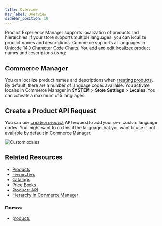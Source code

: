 ```yaml
---
title: Overview
nav_label: Overview
sidebar_position: 10
---
```


Product Experience Manager supports localization of products and hierarchies. If your store supports multiple languages, you can localize product names and descriptions. Commerce supports all languages in [Unicode 14.0 Character Code Charts](http://www.unicode.org/charts/index.html). You add and edit localized product names and descriptions using:

## Commerce Manager

You can localize product names and descriptions when [creating products](/docs/pxm/products/pxm-products-commerce-manager/create-products). By default, there are a number of language codes available. You activate locales in Commerce Manager in **SYSTEM** > **Store Settings** > **Locales**. You can activate a maximum of 5 languages.

## Create a Product API Request

You can use [create a product](/docs/pxm/products/ep-pxm-products-api/create-a-product) API request to add your own custom language codes. You might want to do this if the language that you want to use is not available by default in Commerce Manager. 

![Customlocales](/assets/custom_locales.png)

## Related Resources

- [Products](/docs/pxm/products/pxm-products)
- [Hierarchies](/docs/pxm/hierarchies/hierarchy)
- [Catalogs](/docs/pxm/catalogs)
- [Price Books](/docs/pxm/pricebooks/price-books)
- [Products API](/docs/pxm/products/ep-pxm-products-api/pxm-products-api-overview)
- [Hierarchy in Commerce Manager](/docs/pxm/hierarchies/hierarchy)

### Demos

- [products](https://share.vidyard.com/watch/1r1Fk76EU6dsCkMitNeM7r?)
